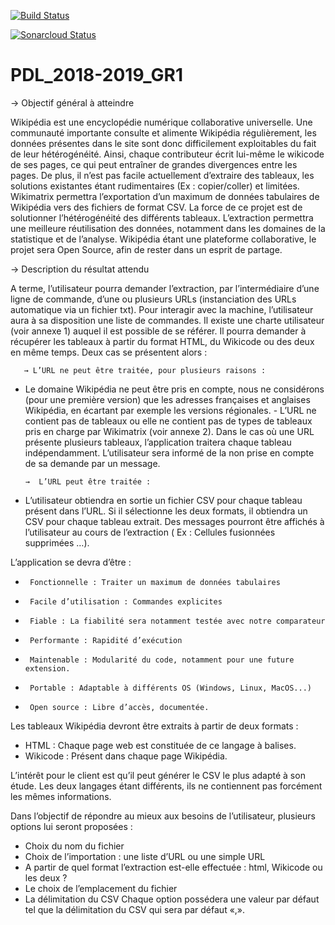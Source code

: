 [![Build Status](https://travis-ci.org/SulliDai/PDL_2018-2019_GR1.svg?branch=master)](https://travis-ci.org/SulliDai/PDL_2018-2019_GR1)

[![Sonarcloud Status](https://sonarcloud.io/api/project_badges/measure?project=PDL_2018-2019:Groupe1&metric=alert_status)](https://sonarcloud.io/dashboard?id=PDL_2018-2019%3AGroupe1)


# PDL_2018-2019_GR1

→  Objectif général à atteindre

Wikipédia est une encyclopédie numérique collaborative universelle. Une communauté importante consulte et alimente Wikipédia régulièrement, les données présentes dans le site sont donc difficilement exploitables du fait de leur hétérogénéité. Ainsi, chaque contributeur écrit lui-même le wikicode de ses pages, ce qui peut entraîner de grandes divergences entre les pages. De plus, il n’est pas facile actuellement d’extraire des tableaux, les solutions existantes étant rudimentaires (Ex : copier/coller) et limitées.
Wikimatrix permettra l’exportation d’un maximum de données tabulaires de Wikipédia vers des fichiers de format CSV. La force de ce projet est de solutionner l’hétérogénéité des différents tableaux. L’extraction permettra une meilleure réutilisation des données, notamment dans les domaines de la statistique et de l’analyse. Wikipédia étant une plateforme collaborative, le projet sera Open Source, afin de rester dans un esprit de partage. 

→  Description du résultat attendu

A terme, l’utilisateur pourra demander l’extraction, par l’intermédiaire d’une ligne de commande, d’une ou plusieurs URLs (instanciation des URLs automatique via un fichier txt). Pour interagir avec la machine, l’utilisateur aura à sa disposition une liste de commandes. Il existe une charte utilisateur (voir annexe 1) auquel il est possible de se référer. Il pourra demander à récupérer les tableaux à partir du format HTML, du Wikicode ou des deux en même temps. 
Deux cas se présentent alors :

       → L’URL ne peut être traitée, pour plusieurs raisons : 
       
- Le domaine Wikipédia ne peut être pris en compte, nous ne considérons (pour une première version) que les adresses françaises et anglaises Wikipédia, en écartant par exemple les versions régionales. - L’URL ne contient pas de tableaux ou elle ne contient pas de types de tableaux pris en charge par Wikimatrix (voir annexe 2). Dans le cas où une URL présente plusieurs tableaux, l’application traitera chaque tableau indépendamment.
L’utilisateur sera informé de la non prise en compte de sa demande par un message.

      →  L’URL peut être traitée :
      
- L’utilisateur obtiendra en sortie un fichier CSV pour chaque tableau présent dans l’URL. Si il sélectionne les deux formats, il obtiendra un CSV pour chaque tableau extrait. Des messages pourront être affichés à l’utilisateur au cours de l’extraction ( Ex : Cellules fusionnées supprimées …).


L’application se devra d’être :      

-      Fonctionnelle : Traiter un maximum de données tabulaires           
-      Facile d’utilisation : Commandes explicites           
-      Fiable : La fiabilité sera notamment testée avec notre comparateur      
-      Performante : Rapidité d’exécution      
-      Maintenable : Modularité du code, notamment pour une future extension.      
-      Portable : Adaptable à différents OS (Windows, Linux, MacOS...)       
-      Open source : Libre d’accès, documentée.

Les tableaux Wikipédia devront être extraits à partir de deux formats : 

- HTML : Chaque page web est constituée de ce langage à balises. 
- Wikicode : Présent dans chaque page Wikipédia.

L’intérêt pour le client est qu’il peut générer le CSV le plus adapté à son étude. Les deux langages étant différents, ils ne contiennent pas forcément les mêmes informations.

Dans l’objectif de répondre au mieux aux besoins de l’utilisateur, plusieurs options lui seront proposées : 

- Choix du nom du fichier 
- Choix de l’importation : une liste d’URL ou une simple URL 
- A partir de quel format l’extraction est-elle effectuée : html, Wikicode ou les deux ? 
- Le choix de l’emplacement du fichier 
- La délimitation du CSV Chaque option possédera une valeur par défaut tel que la délimitation du CSV qui sera par défaut «,».


